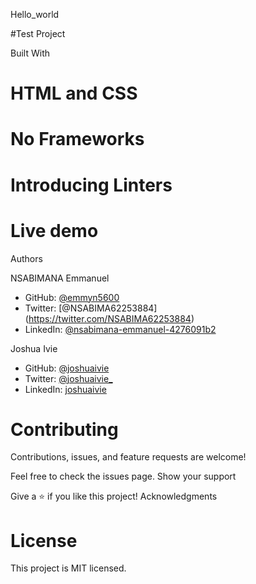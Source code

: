 Hello_world

#Test Project

Built With
# HTML and CSS
# No Frameworks
# Introducing Linters
 
# Live demo

Authors

NSABIMANA Emmanuel
- GitHub: [@emmyn5600](https://github.com/Emmyn5600)
- Twitter: [@NSABIMA62253884] (https://twitter.com/NSABIMA62253884)
- LinkedIn: [@nsabimana-emmanuel-4276091b2](https://www.linkedin.com/in/nsabimana-emmanuel-4276091b2/)


Joshua Ivie
- GitHub: [@joshuaivie](https://github.com/joshuaivie)
- Twitter: [@joshuaivie_](https://twitter.com/joshuaivie_)
- LinkedIn: [joshuaivie](https://linkedin.com/in/joshuaivie)


# Contributing

Contributions, issues, and feature requests are welcome!

Feel free to check the issues page. Show your support

Give a ⭐️ if you like this project! Acknowledgments

# License 
This project is MIT licensed.